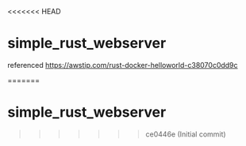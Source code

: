 <<<<<<< HEAD
# simple_rust_webserver

referenced https://awstip.com/rust-docker-helloworld-c38070c0dd9c

=======
# simple_rust_webserver
>>>>>>> ce0446e (Initial commit)
